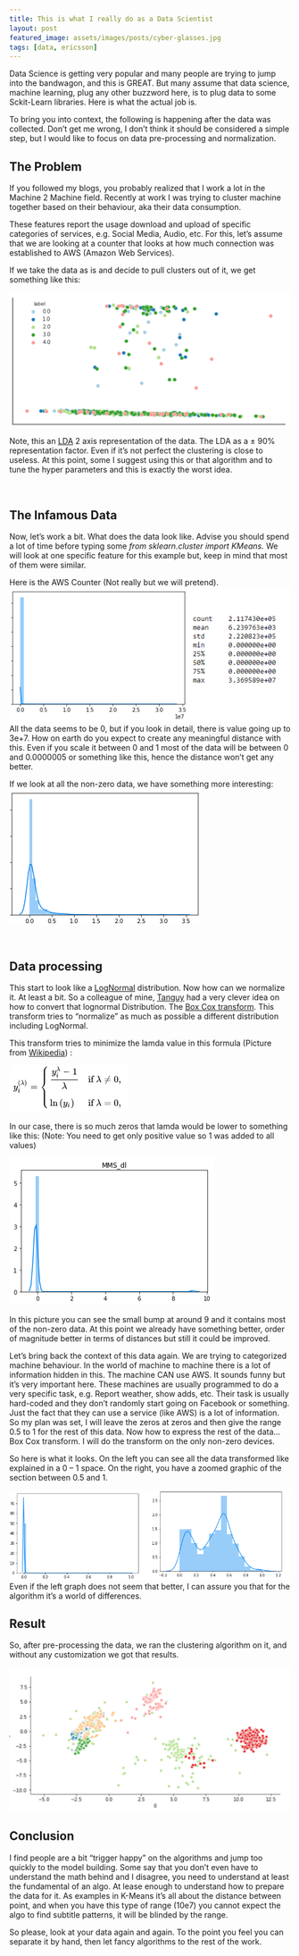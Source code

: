 ```yaml
---
title: This is what I really do as a Data Scientist
layout: post
featured_image: assets/images/posts/cyber-glasses.jpg
tags: [data, ericsson]
---
```

Data Science is getting very popular and many people are trying to jump into the bandwagon, and this is GREAT. But many assume that data science, machine learning, plug any other buzzword here, is to plug data to some Sckit-Learn libraries. Here is what the actual job is.

To bring you into context, the following is happening after the data was collected. Don’t get me wrong, I don’t think it should be considered a simple step, but I would like to focus on data pre-processing and normalization.

<!--more-->

## The Problem

If you followed my blogs, you probably realized that I work a lot in the Machine 2 Machine field. Recently at work I was trying to cluster machine together based on their behaviour, aka their data consumption.

These features report the usage download and upload of specific categories of services, e.g. Social Media, Audio, etc. For this, let’s assume that we are looking at a counter that looks at how much connection was established to AWS (Amazon Web Services).

If we take the data as is and decide to pull clusters out of it, we get something like this:

![mixClusters](assets/images/posts/mixClusters.png#center)

Note, this an [LDA](https://en.wikipedia.org/wiki/Linear_discriminant_analysis) 2 axis representation of the data. The LDA as a ± 90% representation factor. Even if it’s not perfect the clustering is close to useless. At this point, some I suggest using this or that algorithm and to tune the hyper parameters and this is exactly the worst idea.

&nbsp;

## The Infamous Data

Now, let’s work a bit. What does the data look like. Advise you should spend a lot of time before typing some _from sklearn.cluster import KMeans._ We will look at one specific feature for this example but, keep in mind that most of them were similar.

Here is the AWS Counter (Not really but we will pretend).
![distribution](assets/images/posts/distribution.png#center)
All the data seems to be 0, but if you look in detail, there is value going up to 3e+7. How on earth do you expect to create any meaningful distance with this. Even if you scale it between 0 and 1 most of the data will be between 0 and 0.0000005 or something like this, hence the distance won&#8217;t get any better.

If we look at all the non-zero data, we have something more interesting:
![not0](assets/images/posts/not0.png#center)

&nbsp;

## Data processing

This start to look like a [LogNormal](https://en.wikipedia.org/wiki/Log-normal_distribution) distribution. Now how can we normalize it. At least a bit. So a colleague of mine, [Tanguy](https://www.linkedin.com/in/tanguy-compagnon-dls/) had a very clever idea on how to convert that lognormal Distribution. The [Box Cox transform](https://docs.scipy.org/doc/scipy/reference/generated/scipy.stats.boxcox.html). This transform tries to &#8220;normalize&#8221; as much as possible a different distribution including LogNormal.

This transform tries to minimize the lamda value in this formula (Picture from [Wikipedia](https://en.wikipedia.org/wiki/Power_transform)) :

![coxbox](assets/images/posts/coxbox.png#center)

In our case, there is so much zeros that lamda would be lower to something like this: (Note: You need to get only positive value so 1 was added to all values)

![original](assets/images/posts/original.png#center)

In this picture you can see the small bump at around 9 and it contains most of the non-zero data. At this point we already have something better, order of magnitude better in terms of distances but still it could be improved.

Let’s bring back the context of this data again. We are trying to categorized machine behaviour. In the world of machine to machine there is a lot of information hidden in this. The machine CAN use AWS. It sounds funny but it’s very important here. These machines are usually programmed to do a very specific task, e.g. Report weather, show adds, etc. Their task is usually hard-coded and they don’t randomly start going on Facebook or something. Just the fact that they can use a service (like AWS) is a lot of information. So my plan was set, I will leave the zeros at zeros and then give the range 0.5 to 1 for the rest of this data. Now how to express the rest of the data&#8230; Box Cox transform. I will do the transform on the only non-zero devices.

So here is what it looks. On the left you can see all the data transformed like explained in a 0 &#8211; 1 space. On the right, you have a zoomed graphic of the section between 0.5 and 1.

![coxboxover0](assets/images/posts/coxboxover0.png#center)
Even if the left graph does not seem that better, I can assure you that for the algorithm it’s a world of differences.

## Result

So, after pre-processing the data, we ran the clustering algorithm on it, and without any customization we got that results.

![final-Cluster](assets/images/posts/final-Cluster.png#center)

## Conclusion

I find people are a bit &#8220;trigger happy&#8221; on the algorithms and jump too quickly to the model building. Some say that you don’t even have to understand the math behind and I disagree, you need to understand at least the fundamental of an algo. At lease enough to understand how to prepare the data for it. As examples in K-Means it’s all about the distance between point, and when you have this type of range (10e7) you cannot expect the algo to find subtitle patterns, it will be blinded by the range.

So please, look at your data again and again. To the point you feel you can separate it by hand, then let fancy algorithms to the rest of the work.
